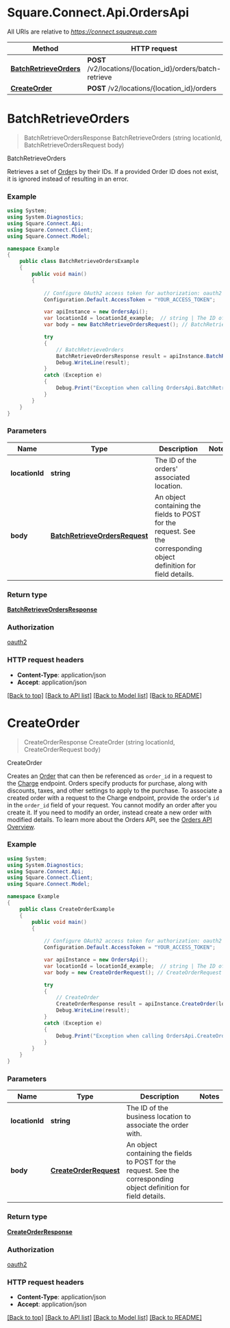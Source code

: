 # Square.Connect.Api.OrdersApi

All URIs are relative to *https://connect.squareup.com*

Method | HTTP request | Description
------------- | ------------- | -------------
[**BatchRetrieveOrders**](OrdersApi.md#batchretrieveorders) | **POST** /v2/locations/{location_id}/orders/batch-retrieve | BatchRetrieveOrders
[**CreateOrder**](OrdersApi.md#createorder) | **POST** /v2/locations/{location_id}/orders | CreateOrder


<a name="batchretrieveorders"></a>
# **BatchRetrieveOrders**
> BatchRetrieveOrdersResponse BatchRetrieveOrders (string locationId, BatchRetrieveOrdersRequest body)

BatchRetrieveOrders

Retrieves a set of [Order](#type-order)s by their IDs.  If a provided Order ID does not exist, it is ignored instead of resulting in an error.

### Example
```csharp
using System;
using System.Diagnostics;
using Square.Connect.Api;
using Square.Connect.Client;
using Square.Connect.Model;

namespace Example
{
    public class BatchRetrieveOrdersExample
    {
        public void main()
        {
            
            // Configure OAuth2 access token for authorization: oauth2
            Configuration.Default.AccessToken = "YOUR_ACCESS_TOKEN";

            var apiInstance = new OrdersApi();
            var locationId = locationId_example;  // string | The ID of the orders' associated location.
            var body = new BatchRetrieveOrdersRequest(); // BatchRetrieveOrdersRequest | An object containing the fields to POST for the request.  See the corresponding object definition for field details.

            try
            {
                // BatchRetrieveOrders
                BatchRetrieveOrdersResponse result = apiInstance.BatchRetrieveOrders(locationId, body);
                Debug.WriteLine(result);
            }
            catch (Exception e)
            {
                Debug.Print("Exception when calling OrdersApi.BatchRetrieveOrders: " + e.Message );
            }
        }
    }
}
```

### Parameters

Name | Type | Description  | Notes
------------- | ------------- | ------------- | -------------
 **locationId** | **string**| The ID of the orders&#39; associated location. | 
 **body** | [**BatchRetrieveOrdersRequest**](BatchRetrieveOrdersRequest.md)| An object containing the fields to POST for the request.  See the corresponding object definition for field details. | 

### Return type

[**BatchRetrieveOrdersResponse**](BatchRetrieveOrdersResponse.md)

### Authorization

[oauth2](../README.md#oauth2)

### HTTP request headers

 - **Content-Type**: application/json
 - **Accept**: application/json

[[Back to top]](#) [[Back to API list]](../README.md#documentation-for-api-endpoints) [[Back to Model list]](../README.md#documentation-for-models) [[Back to README]](../README.md)

<a name="createorder"></a>
# **CreateOrder**
> CreateOrderResponse CreateOrder (string locationId, CreateOrderRequest body)

CreateOrder

Creates an [Order](#type-order) that can then be referenced as `order_id` in a request to the [Charge](#endpoint-charge) endpoint. Orders specify products for purchase, along with discounts, taxes, and other settings to apply to the purchase.  To associate a created order with a request to the Charge endpoint, provide the order's `id` in the `order_id` field of your request.  You cannot modify an order after you create it. If you need to modify an order, instead create a new order with modified details.  To learn more about the Orders API, see the [Orders API Overview](https://docs.connect.squareup.com/articles/orders-api-overview).

### Example
```csharp
using System;
using System.Diagnostics;
using Square.Connect.Api;
using Square.Connect.Client;
using Square.Connect.Model;

namespace Example
{
    public class CreateOrderExample
    {
        public void main()
        {
            
            // Configure OAuth2 access token for authorization: oauth2
            Configuration.Default.AccessToken = "YOUR_ACCESS_TOKEN";

            var apiInstance = new OrdersApi();
            var locationId = locationId_example;  // string | The ID of the business location to associate the order with.
            var body = new CreateOrderRequest(); // CreateOrderRequest | An object containing the fields to POST for the request.  See the corresponding object definition for field details.

            try
            {
                // CreateOrder
                CreateOrderResponse result = apiInstance.CreateOrder(locationId, body);
                Debug.WriteLine(result);
            }
            catch (Exception e)
            {
                Debug.Print("Exception when calling OrdersApi.CreateOrder: " + e.Message );
            }
        }
    }
}
```

### Parameters

Name | Type | Description  | Notes
------------- | ------------- | ------------- | -------------
 **locationId** | **string**| The ID of the business location to associate the order with. | 
 **body** | [**CreateOrderRequest**](CreateOrderRequest.md)| An object containing the fields to POST for the request.  See the corresponding object definition for field details. | 

### Return type

[**CreateOrderResponse**](CreateOrderResponse.md)

### Authorization

[oauth2](../README.md#oauth2)

### HTTP request headers

 - **Content-Type**: application/json
 - **Accept**: application/json

[[Back to top]](#) [[Back to API list]](../README.md#documentation-for-api-endpoints) [[Back to Model list]](../README.md#documentation-for-models) [[Back to README]](../README.md)

